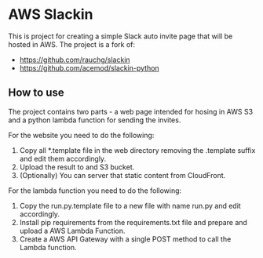 # AWS Slackin
This is project for creating a simple Slack auto invite page that will be hosted in AWS. The project is a fork of:
* https://github.com/rauchg/slackin
* https://github.com/acemod/slackin-python

## How to use
The project contains two parts - a web page intended for hosing in AWS S3 and a python lambda function for sending the invites.

For the website you need to do the following:

1. Copy all *.template file in the web directory removing the .template suffix and edit them accordingly.
2. Upload the result to and S3 bucket.
3. (Optionally) You can server that static content from CloudFront.

For the lambda function you need to do the following:

1. Copy the run.py.template file to a new file with name run.py and edit accordingly.
2. Install pip requirements from the requirements.txt file and prepare and upload a AWS Lambda Function.
3. Create a AWS API Gateway with a single POST method to call the Lambda function.
